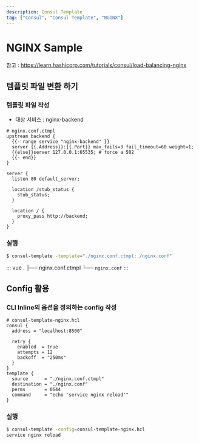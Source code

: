 ```yaml
---
description: Consul Template
tag: ["Consul", "Consul Template", "NGINX"]
---
```


# NGINX Sample

참고 : <https://learn.hashicorp.com/tutorials/consul/load-balancing-nginx>

## 템플릿 파일 변환 하기

### 템플릿 파일 작성

- 대상 서비스 : nginx-backend

```hcl
# nginx.conf.ctmpl
upstream backend {
  {{- range service "nginx-backend" }}
  server {{.Address}}:{{.Port}} max_fails=3 fail_timeout=60 weight=1;
  {{else}}server 127.0.0.1:65535; # force a 502
  {{- end}}
}

server {
  listen 80 default_server;

  location /stub_status {
    stub_status;
  }

  location / {
    proxy_pass http://backend;
  }
}
```

### 실행

```bash
$ consul-template -template="./nginx.conf.ctmpl:./nginx.conf"
```

::: vue
.
├── nginx.conf.ctmpl
└── `nginx.conf`
:::


## Config 활용

### CLI Inline의 옵션을 정의하는 config 작성

```hcl
# consul-template-nginx.hcl
consul {
  address = "localhost:8500"

  retry {
    enabled  = true
    attempts = 12
    backoff  = "250ms"
  }
}
template {
  source      = "./nginx.conf.ctmpl"
  destination = "./nginx.conf"
  perms       = 0644
  command     = "echo 'service nginx reload'"
}
```

### 실행

```bash
$ consul-template -config=consul-template-nginx.hcl
service nginx reload
```
